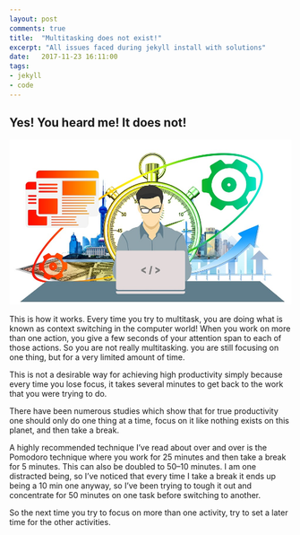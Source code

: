 ```yaml
---
layout: post
comments: true
title:  "Multitasking does not exist!"
excerpt: "All issues faced during jekyll install with solutions"
date:   2017-11-23 16:11:00
tags:
- jekyll
- code
---
```


## Yes! You heard me! It does not!

![Productivity](https://github.com/ayesha92ahmad/ayesha92ahmad.github.io/blob/master/assets/img/productivity-1995786_960_720.jpg)

This is how it works. Every time you try to multitask, you are doing what is known as context switching in the computer world! When you work on more than one action, you give a few seconds of your attention span to each of those actions. So you are not really multitasking. you are still focusing on one thing, but for a very limited amount of time.

This is not a desirable way for achieving high productivity simply because every time you lose focus, it takes several minutes to get back to the work that you were trying to do.

There have been numerous studies which show that for true productivity one should only do one thing at a time, focus on it like nothing exists on this planet, and then take a break.

A highly recommended technique I’ve read about over and over is the Pomodoro technique where you work for 25 minutes and then take a break for 5 minutes. This can also be doubled to 50–10 minutes. I am one distracted being, so I’ve noticed that every time I take a break it ends up being a 10 min one anyway, so I’ve been trying to tough it out and concentrate for 50 minutes on one task before switching to another.

So the next time you try to focus on more than one activity, try to set a later time for the other activities.
